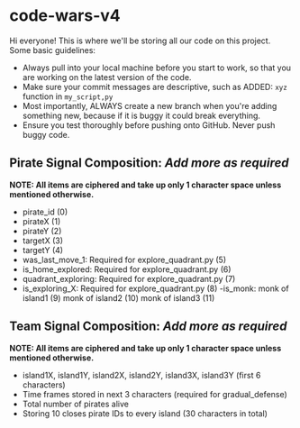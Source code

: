 # code-wars-v4
Hi everyone! This is where we'll be storing all our code on this project. Some basic guidelines:
- Always pull into your local machine before you start to work, so that you are working on the latest version of the code.
- Make sure your commit messages are descriptive, such as ADDED: `xyz` function in `my_script,py`
- Most importantly, ALWAYS create a new branch when you're adding something new, because if it is buggy it could break everything.
- Ensure you test thoroughly before pushing onto GitHub. Never push buggy code.

## Pirate Signal Composition: *Add more as required*
**NOTE: All items are ciphered and take up only 1 character space unless mentioned otherwise.**
- pirate_id (0)
- pirateX (1)
- pirateY (2)
- targetX (3)
- targetY (4)
- was_last_move_1: Required for explore_quadrant.py (5)
- is_home_explored: Required for explore_quadrant.py (6)
- quadrant_exploring: Required for explore_quadrant.py (7)
- is_exploring_X: Required for explore_quadrant.py (8)
-is_monk: monk of island1 (9)
          monk of island2 (10)
          monk of island3 (11)  
## Team Signal Composition: *Add more as required*
**NOTE: All items are ciphered and take up only 1 character space unless mentioned otherwise.**
- island1X, island1Y, island2X, island2Y, island3X, island3Y (first 6 characters)
- Time frames stored in next 3 characters (required for gradual_defense)
- Total number of pirates alive
- Storing 10 closes pirate IDs to every island (30 characters in total)
